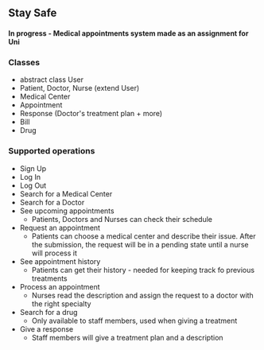 ## Stay Safe 
#### In progress - Medical appointments system made as an assignment for Uni 

### Classes
- abstract class User
- Patient, Doctor, Nurse (extend User)
- Medical Center
- Appointment
- Response (Doctor's treatment plan + more)
- Bill
- Drug

### Supported operations
* Sign Up
* Log In
* Log Out
* Search for a Medical Center
* Search for a Doctor
* See upcoming appointments
   * Patients, Doctors and Nurses can check their schedule
* Request an appointment
   * Patients can choose a medical center and describe their issue. After the submission, the request will be in a pending state until a nurse will process it
* See appointment history
    * Patients can get their history - needed for keeping track fo previous treatments
* Process an appointment
    * Nurses read the description and assign the request to a doctor with the right specialty
* Search for a drug
    * Only available to staff members, used when giving a treatment
* Give a response
    * Staff members will give a treatment plan and a description
